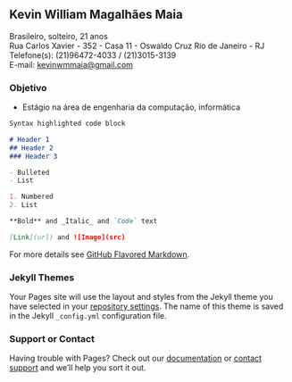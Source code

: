 ## Kevin William Magalhães Maia

   Brasileiro, solteiro, 21 anos<br>
   Rua Carlos Xavier - 352 - Casa 11 - Oswaldo Cruz
   Rio de Janeiro - RJ<br>
   Telefone(s): (21)96472-4033 / (21)3015-3139<br>
   E-mail: kevinwmmaia@gmail.com

### Objetivo

   - Estágio na área de engenharia da computação, informática

```markdown
Syntax highlighted code block

# Header 1
## Header 2
### Header 3

- Bulleted
- List

1. Numbered
2. List

**Bold** and _Italic_ and `Code` text

[Link](url) and ![Image](src)
```

For more details see [GitHub Flavored Markdown](https://guides.github.com/features/mastering-markdown/).

### Jekyll Themes

Your Pages site will use the layout and styles from the Jekyll theme you have selected in your [repository settings](https://github.com/KevinMaia/curriculo/settings). The name of this theme is saved in the Jekyll `_config.yml` configuration file.

### Support or Contact

Having trouble with Pages? Check out our [documentation](https://help.github.com/categories/github-pages-basics/) or [contact support](https://github.com/contact) and we’ll help you sort it out.
